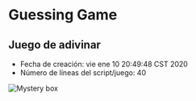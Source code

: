 # Guessing Game
## Juego de adivinar
- Fecha de creación: vie ene 10 20:49:48 CST 2020
- Número de líneas del script/juego: 40

![Mystery box](https://image.shutterstock.com/image-vector/mystery-box-random-loot-flat-260nw-1469820695.jpg)
